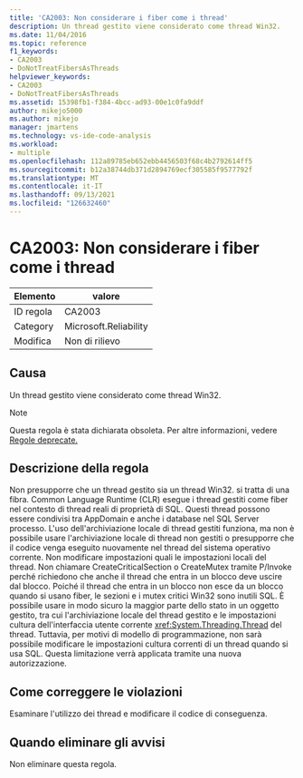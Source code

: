 ```yaml
---
title: 'CA2003: Non considerare i fiber come i thread'
description: Un thread gestito viene considerato come thread Win32.
ms.date: 11/04/2016
ms.topic: reference
f1_keywords:
- CA2003
- DoNotTreatFibersAsThreads
helpviewer_keywords:
- CA2003
- DoNotTreatFibersAsThreads
ms.assetid: 15398fb1-f384-4bcc-ad93-00e1c0fa9ddf
author: mikejo5000
ms.author: mikejo
manager: jmartens
ms.technology: vs-ide-code-analysis
ms.workload:
- multiple
ms.openlocfilehash: 112a89785eb652ebb4456503f68c4b2792614ff5
ms.sourcegitcommit: b12a38744db371d2894769ecf305585f9577792f
ms.translationtype: MT
ms.contentlocale: it-IT
ms.lasthandoff: 09/13/2021
ms.locfileid: "126632460"
---
```

# <a name="ca2003-do-not-treat-fibers-as-threads"></a>CA2003: Non considerare i fiber come i thread

|Elemento|valore|
|-|-|
|ID regola|CA2003|
|Category|Microsoft.Reliability|
|Modifica|Non di rilievo|

## <a name="cause"></a>Causa
Un thread gestito viene considerato come thread Win32.

> [!NOTE]
> Questa regola è stata dichiarata obsoleta. Per altre informazioni, vedere [Regole deprecate.](fxcop-unported-deprecated-rules.md)

## <a name="rule-description"></a>Descrizione della regola

Non presupporre che un thread gestito sia un thread Win32. si tratta di una fibra. Common Language Runtime (CLR) esegue i thread gestiti come fiber nel contesto di thread reali di proprietà di SQL. Questi thread possono essere condivisi tra AppDomain e anche i database nel SQL Server processo. L'uso dell'archiviazione locale di thread gestiti funziona, ma non è possibile usare l'archiviazione locale di thread non gestiti o presupporre che il codice venga eseguito nuovamente nel thread del sistema operativo corrente. Non modificare impostazioni quali le impostazioni locali del thread. Non chiamare CreateCriticalSection o CreateMutex tramite P/Invoke perché richiedono che anche il thread che entra in un blocco deve uscire dal blocco. Poiché il thread che entra in un blocco non esce da un blocco quando si usano fiber, le sezioni e i mutex critici Win32 sono inutili SQL. È possibile usare in modo sicuro la maggior parte dello stato in un oggetto gestito, tra cui l'archiviazione locale del thread gestito e le impostazioni cultura dell'interfaccia utente corrente <xref:System.Threading.Thread> del thread. Tuttavia, per motivi di modello di programmazione, non sarà possibile modificare le impostazioni cultura correnti di un thread quando si usa SQL. Questa limitazione verrà applicata tramite una nuova autorizzazione.

## <a name="how-to-fix-violations"></a>Come correggere le violazioni

Esaminare l'utilizzo dei thread e modificare il codice di conseguenza.

## <a name="when-to-suppress-warnings"></a>Quando eliminare gli avvisi

Non eliminare questa regola.
